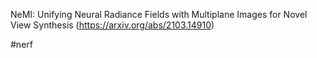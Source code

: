 NeMI: Unifying Neural Radiance Fields with Multiplane Images for Novel View Synthesis (https://arxiv.org/abs/2103.14910)

#nerf